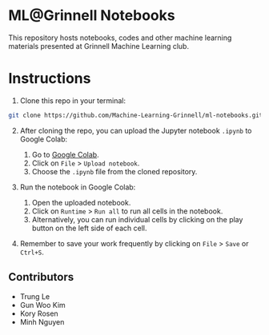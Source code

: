 # ML@Grinnell Notebooks

This repository hosts notebooks, codes and other machine learning materials presented at Grinnell Machine Learning club.

# Instructions

1. Clone this repo in your terminal: 

```sh
git clone https://github.com/Machine-Learning-Grinnell/ml-notebooks.git
```

2. After cloning the repo, you can upload the Jupyter notebook `.ipynb` to Google Colab:
   1. Go to [Google Colab](https://colab.research.google.com/).
   2. Click on `File` > `Upload notebook`.
   3. Choose the `.ipynb` file from the cloned repository.

3. Run the notebook in Google Colab:
   1. Open the uploaded notebook.
   2. Click on `Runtime` > `Run all` to run all cells in the notebook.
   3. Alternatively, you can run individual cells by clicking on the play button on the left side of each cell.

4. Remember to save your work frequently by clicking on `File` > `Save` or `Ctrl+S`.

## Contributors
- Trung Le
- Gun Woo Kim
- Kory Rosen
- Minh Nguyen
